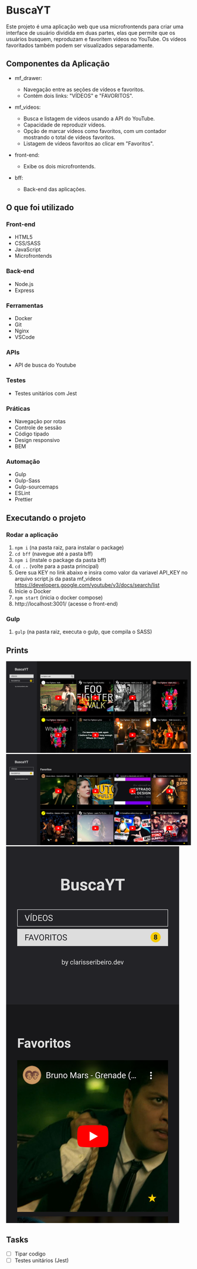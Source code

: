 # BuscaYT

Este projeto é uma aplicação web que usa microfrontends para criar uma interface de usuário dividida em duas partes, elas que permite que os usuários busquem, reproduzam e favoritem vídeos no YouTube. Os vídeos favoritados também podem ser visualizados separadamente.

## Componentes da Aplicação

-   mf_drawer:

    -   Navegação entre as seções de vídeos e favoritos.
    -   Contém dois links: "VÍDEOS" e "FAVORITOS".

-   mf_videos:

    -   Busca e listagem de vídeos usando a API do YouTube.
    -   Capacidade de reproduzir vídeos.
    -   Opção de marcar vídeos como favoritos, com um contador mostrando o total de vídeos favoritos.
    -   Listagem de vídeos favoritos ao clicar em "Favoritos".

-   front-end:

    -   Exibe os dois microfrontends.

-   bff:

    -   Back-end das aplicações.

## O que foi utilizado

### Front-end

-   HTML5
-   CSS/SASS
-   JavaScript
-   Microfrontends

### Back-end

-   Node.js
-   Express

### Ferramentas

-   Docker
-   Git
-   Nginx
-   VSCode

### APIs

-   API de busca do Youtube

### Testes

-   Testes unitários com Jest

### Práticas

-   Navegação por rotas
-   Controle de sessão
-   Código tipado
-   Design responsivo
-   BEM

### Automação

-   Gulp
-   Gulp-Sass
-   Gulp-sourcemaps
-   ESLint
-   Prettier

## Executando o projeto

### Rodar a aplicação

1. `npm i` (na pasta raiz, para instalar o package)
2. `cd bff` (navegue até a pasta bff)
3. `npm i` (instale o package da pasta bff)
4. `cd ..` (volte para a pasta principal)
5. Gere sua KEY no link abaixo e insira como valor da variavel API_KEY no arquivo script.js da pasta mf_videos https://developers.google.com/youtube/v3/docs/search/list
6. Inicie o Docker
7. `npm start` (inicia o docker compose)
8. http://localhost:3001/ (acesse o front-end)

### Gulp

1. `gulp` (na pasta raiz, executa o gulp, que compila o SASS)

## Prints

![Vídeos](wireframe/videos.png)
![Favoritos](wireframe/favoritos.png)
![Mobile](wireframe/mobile.png)

## Tasks

-   [ ] Tipar codigo
-   [ ] Testes unitários (Jest)
